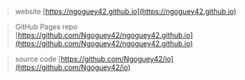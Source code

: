 > website [https://ngoguey42.github.io](https://ngoguey42.github.io)

> GitHub Pages repo [https://github.com/Ngoguey42/ngoguey42.github.io](https://github.com/Ngoguey42/ngoguey42.github.io)

> source code [https://github.com/Ngoguey42/io](https://github.com/Ngoguey42/io)

